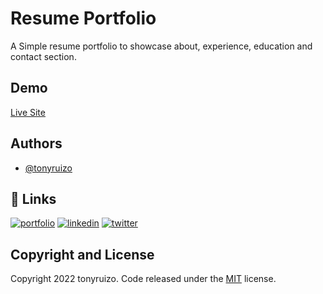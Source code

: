 
# Resume Portfolio

A Simple resume portfolio to showcase about, experience, education and contact section.

## Demo

[Live Site](https://www.florangelhilton.com)

## Authors

- [@tonyruizo](https://www.github.com/tonyruizo)

## 🔗 Links

[![portfolio](https://img.shields.io/badge/my_portfolio-000?style=for-the-badge&logo=ko-fi&logoColor=white)](https://tonyruizo.me/)
[![linkedin](https://img.shields.io/badge/linkedin-0A66C2?style=for-the-badge&logo=linkedin&logoColor=white)](https://www.linkedin.com/in/tonyruizo)
[![twitter](https://img.shields.io/badge/twitter-1DA1F2?style=for-the-badge&logo=twitter&logoColor=white)](https://twitter.com/tonyruizo)

## Copyright and License

Copyright 2022 tonyruizo. Code released under the [MIT](LICENSE.txt) license.
